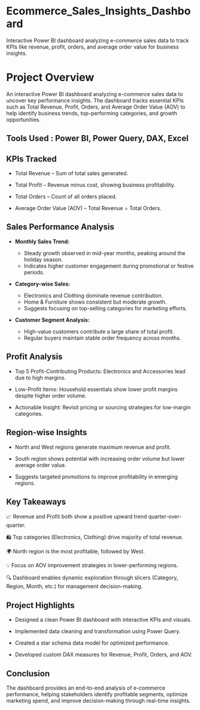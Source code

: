 # Ecommerce_Sales_Insights_Dashboard
Interactive Power BI dashboard analyzing e-commerce sales data to track KPIs like revenue, profit, orders, and average order value for business insights.

# Project Overview

An interactive Power BI dashboard analyzing e-commerce sales data to uncover key performance insights.
The dashboard tracks essential KPIs such as Total Revenue, Profit, Orders, and Average Order Value (AOV) to help identify business trends, top-performing categories, and growth opportunities.

## Tools Used : Power BI, Power Query, DAX, Excel

## KPIs Tracked

- Total Revenue – Sum of total sales generated.

- Total Profit – Revenue minus cost, showing business profitability.

- Total Orders – Count of all orders placed.

- Average Order Value (AOV) – Total Revenue ÷ Total Orders.

## Sales Performance Analysis

- **Monthly Sales Trend:**
  - Steady growth observed in mid-year months, peaking around the holiday season.
  - Indicates higher customer engagement during promotional or festive periods.

- **Category-wise Sales:**
  - Electronics and Clothing dominate revenue contribution.
  - Home & Furniture shows consistent but moderate growth.
  - Suggests focusing on top-selling categories for marketing efforts.


- **Customer Segment Analysis:**
  - High-value customers contribute a large share of total profit.
  - Regular buyers maintain stable order frequency across months.

## Profit Analysis

- Top 5 Profit-Contributing Products: Electronics and Accessories lead due to high margins.

- Low-Profit Items: Household essentials show lower profit margins despite higher order volume.

- Actionable Insight: Revisit pricing or sourcing strategies for low-margin categories.

## Region-wise Insights

- North and West regions generate maximum revenue and profit.

- South region shows potential with increasing order volume but lower average order value.

- Suggests targeted promotions to improve profitability in emerging regions.

## Key Takeaways

📈 Revenue and Profit both show a positive upward trend quarter-over-quarter.

🛍️ Top categories (Electronics, Clothing) drive majority of total revenue.

🌍 North region is the most profitable, followed by West.

💡 Focus on AOV improvement strategies in lower-performing regions.

🔍 Dashboard enables dynamic exploration through slicers (Category, Region, Month, etc.) for management decision-making.

## Project Highlights

- Designed a clean Power BI dashboard with interactive KPIs and visuals.

- Implemented data cleaning and transformation using Power Query.

- Created a star schema data model for optimized performance.

- Developed custom DAX measures for Revenue, Profit, Orders, and AOV.

## Conclusion

The dashboard provides an end-to-end analysis of e-commerce performance, helping stakeholders identify profitable segments, optimize marketing spend, and improve decision-making through real-time insights.
